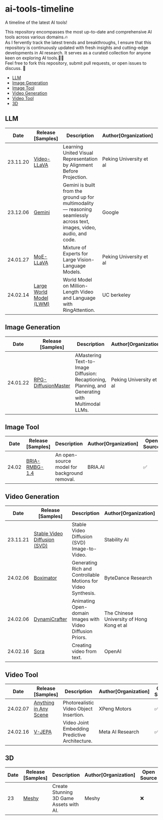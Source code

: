 # ai-tools-timeline
A timeline of the latest AI tools!

This repository encompasses the most up-to-date and comprehensive AI tools across various domains.🔥  
As I fervently track the latest trends and breakthroughs, I ensure that this repository is continuously updated with fresh insights and cutting-edge developments in AI research. It serves as a curated collection for anyone keen on exploring AI tools.🎨✨  
Feel free to fork this repository, submit pull requests, or open issues to discuss. 🚀

* [LLM](#llm)
* [Image Generation](#image_generation)
* [Image Tool](#image_tool)
* [Video Generation](#video_generation)
* [Video Tool](#video_tool)
* [3D](#3d)


## <span id="llm">LLM</span>

| Date     | Release [Samples]                                                                 | Description                                                                                                                   | Author[Organization]                      | Open Source | Ability              | Type             |
| -------- | --------------------------------------------------------------------------------- | ----------------------------------------------------------------------------------------------------------------------------- | ----------------------------------------- | ----------- | -------------------- | ---------------- |
| 23.11.20 | [Video-LLaVA](https://github.com/PKU-YuanGroup/Video-LLaVA)                       | Learning United Visual Representation by Alignment Before Projection.                                                         | Peking University et al                   | ✅          | `LLM`                | LLM              |
| 23.12.06 | [Gemini](https://deepmind.google/technologies/gemini)                             | Gemini is built from the ground up for multimodality — reasoning seamlessly across text, images, video, audio, and code.      | Google                                    | ❌          | `LLM`                | LLM              |
| 24.01.27 | [MoE-LLaVA](https://github.com/PKU-YuanGroup/MoE-LLaVA)                           | Mixture of Experts for Large Vision-Language Models.                                                                          | Peking University et al                   | ✅          | `LLM`                | LLM              |
| 24.02.14 | [Large World Model (LWM)](https://largeworldmodel.github.io/)                     | World Model on Million-Length Video and Language with RingAttention.                                                          | UC berkeley                               | ✅          | `LLM`                | LLM              |


## <span id="image_generation">Image Generation</span>

| Date     | Release [Samples]                                                                 | Description                                                                                                                   | Author[Organization]                      | Open Source | Ability              | Type             |
| -------- | --------------------------------------------------------------------------------- | ----------------------------------------------------------------------------------------------------------------------------- | ----------------------------------------- | ----------- | -------------------- | ---------------- |
| 24.01.22 | [RPG-DiffusionMaster](https://github.com/YangLing0818/RPG-DiffusionMaster)        | AMastering Text-to-Image Diffusion: Recaptioning, Planning, and Generating with Multimodal LLMs.                              | Peking University et al                   | ✅          | `Text-to-Image`      | Image Generation |


## <span id="image_tool">Image Tool</span>

| Date     | Release [Samples]                                                                 | Description                                                                                                                   | Author[Organization]                      | Open Source | Ability              | Type             |
| -------- | --------------------------------------------------------------------------------- | ----------------------------------------------------------------------------------------------------------------------------- | ----------------------------------------- | ----------- | -------------------- | ---------------- |
| 24.02    | [BRIA-RMBG-1.4](https://huggingface.co/spaces/briaai/BRIA-RMBG-1.4)               | An open-source model for background removal.                                                                                  | BRIA.AI                                   | ✅          | `Background-removal` | Image Tool       |


## <span id="video_generation">Video Generation</span>

| Date     | Release [Samples]                                                                 | Description                                                                                                                   | Author[Organization]                      | Open Source | Ability              | Type             |
| -------- | --------------------------------------------------------------------------------- | ----------------------------------------------------------------------------------------------------------------------------- | ----------------------------------------- | ----------- | -------------------- | ---------------- |
| 23.11.21 | [Stable Video Diffusion (SVD)](https://github.com/Stability-AI/generative-models) | Stable Video Diffusion (SVD) Image-to-Video.                                                                                  | Stability AI                              | ✅          | `Image-to-Video`     | Video Generation |
| 24.02.06 | [Boximator](https://boximator.github.io/)                                         | Generating Rich and Controllable Motions for Video Synthesis.                                                                 | ByteDance Research                        | ❌          | `Text-to-Video`      | Video Generation |
| 24.02.06 | [DynamiCrafter](https://doubiiu.github.io/projects/DynamiCrafter/)                | Animating Open-domain Images with Video Diffusion Priors.                                                                     | The Chinese University of Hong Kong et al | ✅          | `Image-to-Video`     | Video Generation |
| 24.02.16 | [Sora](https://openai.com/sora)                                                   | Creating video from text.                                                                                                     | OpenAI                                    | ❌          | `Text-to-Video`      | Video Generation |


## <span id="video_tool">Video Tool</span>

| Date     | Release [Samples]                                                                 | Description                                                                                                                   | Author[Organization]                      | Open Source | Ability              | Type             |
| -------- | --------------------------------------------------------------------------------- | ----------------------------------------------------------------------------------------------------------------------------- | ----------------------------------------- | ----------- | -------------------- | ---------------- |
| 24.02.07 | [Anything in Any Scene](https://anythinginanyscene.github.io/)                    | Photorealistic Video Object Insertion.                                                                                        | XPeng Motors                              | ✅          | `Video-edit`         | Video Tool       |
| 24.02.16 | [V-JEPA](https://github.com/facebookresearch/jepa)                                | Video Joint Embedding Predictive Architecture.                                                                                | Meta AI Research                          | ✅          | `Video-predict`      | Video Tool       |


## <span id="3d">3D</span>

| Date     | Release [Samples]                                                                 | Description                                                                                                                   | Author[Organization]                      | Open Source | Ability                    | Type             |
| -------- | --------------------------------------------------------------------------------- | ----------------------------------------------------------------------------------------------------------------------------- | ----------------------------------------- | ----------- | -------------------------- | ---------------- |
| 23       | [Meshy](https://www.meshy.ai/)                                                    | Create Stunning 3D Game Assets with AI.                                                                                       | Meshy                                     | ❌          | `Text-to-3D`、`Image-to-3D` | 3D              |

